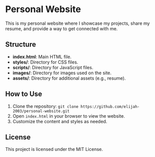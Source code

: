 # Personal Website

This is my personal website where I showcase my projects, share my resume, and provide a way to get connected with me.

## Structure

- **index.html**: Main HTML file.
- **styles/**: Directory for CSS files.
- **scripts/**: Directory for JavaScript files.
- **images/**: Directory for images used on the site.
- **assets/**: Directory for additional assets (e.g., resume).

## How to Use

1. Clone the repository: `git clone https://github.com/elijah-2003/personal-website.git`
2. Open `index.html` in your browser to view the website.
3. Customize the content and styles as needed.

## License

This project is licensed under the MIT License.